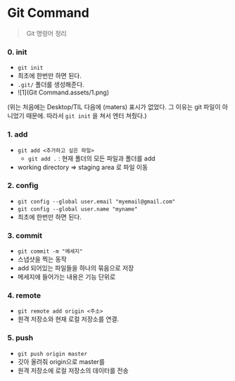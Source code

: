 # Git Command

> ​	Git 명령어 정리



### 0. init

- `git init`
- 최초에 한번만 하면 된다.
- `.git/` 폴더를 생성해준다.
- ![1](Git Command.assets/1.png)

(위는 처음에는 Desktop/TIL 다음에 (maters) 표시가 없었다. 그 이유는                 git 파일이 아니었기 때문에. 따라서 `git init` 을 쳐서 엔터 쳐줬다.)



### 1. add

- `git add <추가하고 싶은 파일>`
  - `git add .` : 현재 폴더의 모든 파일과 폴더를 add
- working directory => staging area 로 파일 이동



### 2. config

- `git config --global user.email "myemail@gmail.com"`
- `git config --global user.name "myname"`
- 최초에 한번만 하면 된다.



### 3. commit

- `git commit -m "메세지"`
- 스냅샷을 찍는 동작
- add 되어있는 파일들을 하나의 묶음으로 저장
- 메세지에 들어가는 내용은 기능 단위로



### 4. remote

- `git remote add origin <주소>`
- 원격 저장소와 현재 로컬 저장소를 연결.



### 5.  push

- `git push origin master`
- 깃아 올려줘 origin으로 master를
- 원격 저장소에 로컬 저장소의 데이터를 전송